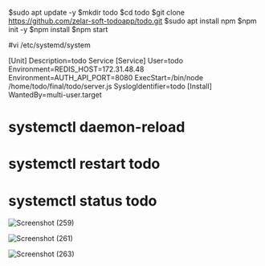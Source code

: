 $sudo apt update -y
$mkdir todo
$cd todo
$git clone https://github.com/zelar-soft-todoapp/todo.git
$sudo apt install npm
$npm init -y
$npm install
$npm start

#vi /etc/systemd/system

[Unit]
Description=todo Service
[Service]
User=todo
Environment=REDIS_HOST=172.31.48.48
Environment=AUTH_API_PORT=8080
ExecStart=/bin/node /home/todo/final/todo/server.js
SyslogIdentifier=todo
[Install]
WantedBy=multi-user.target

# systemctl daemon-reload
# systemctl restart todo
# systemctl status todo





![Screenshot (259)](https://user-images.githubusercontent.com/82602260/116847233-bff22c80-ac07-11eb-83a5-06748c88e631.png)



![Screenshot (261)](https://user-images.githubusercontent.com/82602260/116846946-1d39ae00-ac07-11eb-9a12-86d12263a082.png)


![Screenshot (263)](https://user-images.githubusercontent.com/82602260/116847041-625de000-ac07-11eb-8b69-37070fe574c8.png)



